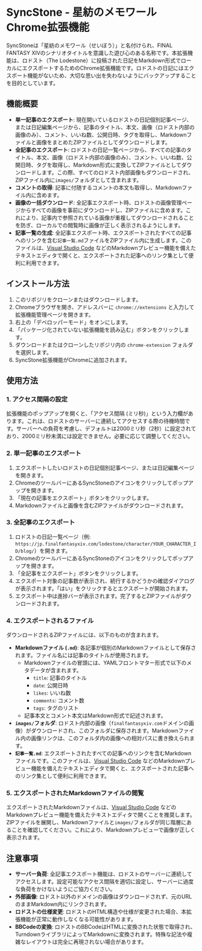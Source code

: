# SyncStone - 星紡のメモワール Chrome拡張機能

SyncStoneは「星紡のメモワール（せいぼう）」と名付けられ、FINAL FANTASY XIVのシナリオタイトルを意識した遊び心のある名称です。本拡張機能は、ロドスト（The Lodestone）に投稿された日記をMarkdown形式でローカルにエクスポートするためのChrome拡張機能です。ロドストの日記にはエクスポート機能がないため、大切な思い出を失わないようにバックアップすることを目的としています。

## 機能概要

*   **単一記事のエクスポート**: 現在開いているロドストの日記個別記事ページ、または日記編集ページから、記事のタイトル、本文、画像（ロドスト内部の画像のみ）、コメント、いいね数、公開日時、タグを取得し、Markdownファイルと画像をまとめたZIPファイルとしてダウンロードします。
*   **全記事のエクスポート**: ロドストの日記一覧ページから、すべての記事のタイトル、本文、画像（ロドスト内部の画像のみ）、コメント、いいね数、公開日時、タグを取得し、Markdown形式に変換してZIPファイルとしてダウンロードします。この際、すべてのロドスト内部画像もダウンロードされ、ZIPファイル内に`images/`フォルダとして含まれます。
*   **コメントの取得**: 記事に付随するコメントの本文も取得し、Markdownファイル内に含めます。
*   **画像の一括ダウンロード**: 全記事エクスポート時、ロドストの画像管理ページからすべての画像を事前にダウンロードし、ZIPファイルに含めます。これにより、記事内で参照されている画像が重複してダウンロードされることを防ぎ、ローカルでの閲覧時に画像が正しく表示されるようにします。
*   **記事一覧の生成**: 全記事エクスポート時、エクスポートされたすべての記事へのリンクを含む`記事一覧.md`ファイルをZIPファイル内に生成します。このファイルは、[Visual Studio Code](https://code.visualstudio.com/) などのMarkdownプレビュー機能を備えたテキストエディタで開くと、エクスポートされた記事へのリンク集として便利に利用できます。

## インストール方法

1.  このリポジリをクローンまたはダウンロードします。
2.  Chromeブラウザを開き、アドレスバーに `chrome://extensions` と入力して拡張機能管理ページを開きます。
3.  右上の「デベロッパーモード」をオンにします。
4.  「パッケージ化されていない拡張機能を読み込む」ボタンをクリックします。
5.  ダウンロードまたはクローンしたリポジリ内の `chrome-extension` フォルダを選択します。
6.  SyncStone拡張機能がChromeに追加されます。

## 使用方法

### 1. アクセス間隔の設定

拡張機能のポップアップを開くと、「アクセス間隔 (ミリ秒)」という入力欄があります。これは、ロドストのサーバーに連続してアクセスする際の待機時間です。サーバーへの負荷を考慮し、デフォルトは2000ミリ秒（2秒）に設定されており、2000ミリ秒未満には設定できません。必要に応じて調整してください。

### 2. 単一記事のエクスポート

1.  エクスポートしたいロドストの日記個別記事ページ、または日記編集ページを開きます。
2.  ChromeのツールバーにあるSyncStoneのアイコンをクリックしてポップアップを開きます。
3.  「現在の記事をエクスポート」ボタンをクリックします。
4.  Markdownファイルと画像を含むZIPファイルがダウンロードされます。

### 3. 全記事のエクスポート

1.  ロドストの日記一覧ページ（例: `https://jp.finalfantasyxiv.com/lodestone/character/YOUR_CHARACTER_ID/blog/`）を開きます。
2.  ChromeのツールバーにあるSyncStoneのアイコンをクリックしてポップアップを開きます。
3.  「全記事をエクスポート」ボタンをクリックします。
4.  エクスポート対象の記事数が表示され、続行するかどうかの確認ダイアログが表示されます。「はい」をクリックするとエクスポートが開始されます。
5.  エクスポート中は進捗バーが表示されます。完了するとZIPファイルがダウンロードされます。

### 4. エクスポートされるファイル

ダウンロードされるZIPファイルには、以下のものが含まれます。

*   **Markdownファイル (`.md`)**: 各記事が個別のMarkdownファイルとして保存されます。ファイル名には記事のタイトルが使用されます。
    *   Markdownファイルの冒頭には、YAMLフロントマター形式で以下のメタデータが含まれます。
        *   `title`: 記事のタイトル
        *   `date`: 公開日時
        *   `likes`: いいね数
        *   `comments`: コメント数
        *   `tags`: タグのリスト
    *   記事本文とコメント本文はMarkdown形式で記述されます。
*   **`images/`フォルダ**: ロドスト内部の画像（`finalfantasyxiv.com`ドメインの画像）がダウンロードされ、このフォルダに保存されます。Markdownファイル内の画像リンクは、このフォルダ内の画像への相対パスに書き換えられます。
*   **`記事一覧.md`**: エクスポートされたすべての記事へのリンクを含むMarkdownファイルです。このファイルは、[Visual Studio Code](https://code.visualstudio.com/) などのMarkdownプレビュー機能を備えたテキストエディタで開くと、エクスポートされた記事へのリンク集として便利に利用できます。

### 5. エクスポートされたMarkdownファイルの閲覧

エクスポートされたMarkdownファイルは、[Visual Studio Code](https://code.visualstudio.com/) などのMarkdownプレビュー機能を備えたテキストエディタで開くことを推奨します。ZIPファイルを展開し、Markdownファイルと`images/`フォルダが同じ階層にあることを確認してください。これにより、Markdownプレビューで画像が正しく表示されます。

## 注意事項

*   **サーバー負荷**: 全記事エクスポート機能は、ロドストのサーバーに連続してアクセスします。設定可能なアクセス間隔を適切に設定し、サーバーに過度な負荷をかけないようにご協力ください。
*   **外部画像**: ロドスト以外のドメインの画像はダウンロードされず、元のURLのままMarkdown内にリンクされます。
*   **ロドストの仕様変更**: ロドストのHTML構造や仕様が変更された場合、本拡張機能が正常に動作しなくなる可能性があります。
*   **BBCodeの変換**: ロドストのBBCodeはHTMLに変換された状態で取得され、TurndownライブラリによってMarkdownに変換されます。特殊な記法や複雑なレイアウトは完全に再現されない場合があります。
